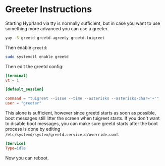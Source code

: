 # Greeter Instructions

Starting Hyprland via tty is normally sufficient, but in case you want to use something more advanced you can use a greeter.

```bash
yay -S greetd greetd-agreety greetd-tuigreet
```

Then enable `greetd`:

```bash
sudo systemctl enable greetd
```

Then edit the greetd config:

```toml
[terminal]
vt = 1

[default_session]

command = "tuigreet --issue --time --asterisks --asterisks-char='+'"
user = "greeter"
```

This alone is sufficient, however since greetd starts as soon as possible, boot messages still litter the screen when tuigreet starts.
If you don't want to disable boot messages, you can make sure greetd starts after the boot process is done by editing `/etc/systemd/system/greetd.service.d/override.conf`:

```ini
[Service]
Type=idle
```

Now you can reboot.
